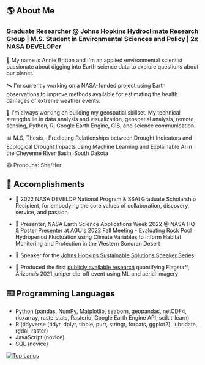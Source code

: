 ## 🌎 About Me

### **Graduate Researcher @ Johns Hopkins Hydroclimate Research Group | M.S. Student in Environmental Sciences and Policy | 2x NASA DEVELOPer**

👋 My name is Annie Britton and I'm an applied environmental scientist passionate about digging into Earth science data to explore questions about our planet.

🛰️ I'm currently working on a NASA-funded project using Earth observations to improve methods available for estimating the health damages of extreme weather events. 

🌱 I'm always working on building my geospatial skillset. My technical strengths lie in data analysis and visualization, geospatial analysis, remote sensing, Python, R, Google Earth Engine, GIS, and science communication.

📊 M.S. Thesis - Predicting Relationships between Drought Indicators and Ecological Drought Impacts using Machine Learning and Explainable AI in the Cheyenne River Basin, South Dakota

😄 Pronouns: She/Her

## 🏅 Accomplishments

- 🚀 2022 NASA DEVELOP National Program & SSAI Graduate Scholarship Recipient, for embodying the core values of collaboration, discovery, service, and passion

- 🌵 Presenter,	NASA Earth Science Applications Week 2022 @ NASA HQ & Poster Presenter at AGU's 2022 Fall Meeting - Evaluating Rock Pool Hydroperiod Fluctuation using Climate Variables to Inform Habitat Monitoring and Protection in the Western Sonoran Desert

- 📣 Speaker for the [Johns Hopkins Sustainable Solutions Speaker Series](https://www.linkedin.com/events/sustainablesolutions-expandingh7011097329982152704/about/)

- 🍃 Produced the first [publicly available research](https://www.knau.org/knau-and-arizona-news/2022-05-02/satellite-imagery-reveals-unprecedented-die-off-of-junipers-in-northern-arizona) quantifying Flagstaff, Arizona’s 2021 juniper die-off event using ML and aerial imagery

## ⌨️ Programming Languages
- Python (pandas, NumPy, Matplotlib, seaborn, geopandas, netCDF4, rioxarray, rasterstats, Rasterio, Google Earth Engine API, scikit-learn)
- R (tidyverse [tidyr, dplyr, tibble, purr, stringr, forcats, ggplot2], lubridate, rgdal, raster)
- JavaScript (novice)
- SQL (novice)

[![Top Langs](https://github-readme-stats.vercel.app/api/top-langs/?username=anniebritton)](https://github.com/anuraghazra/github-readme-stats)
